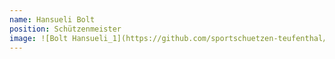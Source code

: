 ```yaml
---
name: Hansueli Bolt
position: Schützenmeister
image: ![Bolt Hansueli_1](https://github.com/sportschuetzen-teufenthal/website/assets/147444210/bfa7745b-6575-4b39-9808-169d319edfdb)
---
```

